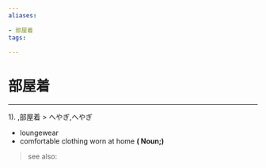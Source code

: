 ```yaml
---
aliases:
    
- 部屋着
tags:
    
---
```


# 部屋着
---
1).
,部屋着 > へやぎ,へやぎ

- loungewear
- comfortable clothing worn at home
**( Noun;)**
> see also: 
            